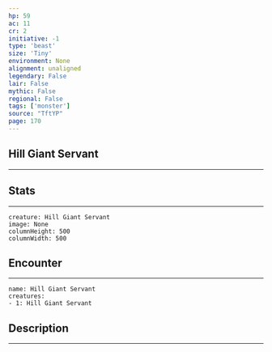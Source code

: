 ```yaml
---
hp: 59
ac: 11
cr: 2
initiative: -1
type: 'beast'    
size: 'Tiny'
environment: None
alignment: unaligned
legendary: False
lair: False
mythic: False
regional: False
tags: ['monster']
source: "TftYP"
page: 170
---
```


## Hill Giant Servant
---



## Stats
---

```statblock
creature: Hill Giant Servant
image: None
columnHeight: 500
columnWidth: 500
```

## Encounter
---

```encounter-table
name: Hill Giant Servant
creatures:
- 1: Hill Giant Servant
```

## Description
---




